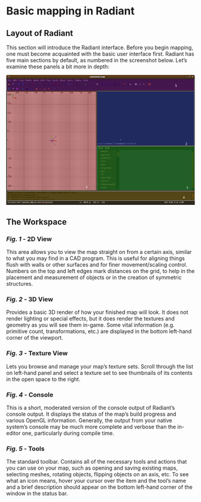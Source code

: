 Basic mapping in Radiant
========================

Layout of Radiant
-----------------

This section will introduce the Radiant interface. Before you begin mapping, one must become acquainted with the basic user interface first. Radiant has five main sections by default, as numbered in the screenshot below. Let’s examine these panels a bit more in depth:

[![Radient](/assets/images/radiant_sections_thumb.png)](assets/images/radiant_sections.png)

The Workspace
-------------

### *Fig. 1* - 2D View

This area allows you to view the map straight on from a certain axis, similar to what you may find in a CAD program. This is useful for aligning things flush with walls or other surfaces and for finer movement/scaling control. Numbers on the top and left edges mark distances on the grid, to help in the placement and measurement of objects or in the creation of symmetric structures.

### *Fig. 2* - 3D View

Provides a basic 3D render of how your finished map will look. It does not render lighting or special effects, but it does render the textures and geometry as you will see them in-game. Some vital information (e.g. primitive count, transformations, etc.) are displayed in the bottom left-hand corner of the viewport.

### *Fig. 3* - Texture View

Lets you browse and manage your map’s texture sets. Scroll through the list on left-hand panel and select a texture set to see thumbnails of its contents in the open space to the right.

### *Fig. 4* - Console

This is a short, moderated version of the console output of Radiant’s console output. It displays the status of the map’s build progress and various OpenGL information. Generally, the output from your native system’s console may be much more complete and verbose than the in-editor one, particularly during compile time.

### *Fig. 5* - Tools

The standard toolbar. Contains all of the necessary tools and actions that you can use on your map, such as opening and saving existing maps, selecting meshes, rotating objects, flipping objects on an axis, etc. To see what an icon means, hover your cursor over the item and the tool’s name and a brief description should appear on the bottom left-hand corner of the window in the status bar.

